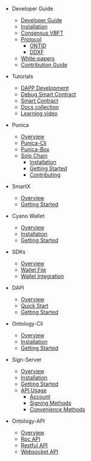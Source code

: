 - Developer Guide
  - [Developer Guide](docs-en/DeveloperGuide/developer-guide.md)
  - [Installation](docs-en/DeveloperGuide/installation.md)
  - [Consensus VBFT](docs-en/DeveloperGuide/VBFT-introduction.md)
  - [Protocol](docs-en/DeveloperGuide/protocol.md)
      - [ONTID](docs-en/DeveloperGuide/ontid.md)
      - [DDXF](docs-en/DeveloperGuide/ddxf.md)
  - [White-papers](docs-en/DeveloperGuide/white-papers.md)
  - [Contribution Guide](docs-en/DeveloperGuide/contributions-guide.md)
- Tutorials
  - [DAPP Development](docs-en/Tutorials/dapp_development.md)  
  - [Debug Smart Contract](docs-en/Tutorials/debug-a-Smart-Contract.md)
  - [Smart Contract](docs-en/Tutorials/smartcontract-template.md)
  - [Docs collection](docs-en/Tutorials/docs-collect.md)
  - [Learning video](docs-en/Tutorials/learning-video.md)
- Punica
  - [Overview](docs-en/Punica/punica.md)
  - [Punica-Cli](docs-en/Punica/punica-cli.md)
  - [Punica-Box](docs-en/Punica/punica-box.md)
  - [Solo Chain](docs-en/Punica/solo-chain/00-overview.md)
      - [Installation](docs-en/Punica/solo-chain/01-installation.md)
      - [Getting Started](docs-en/Punica/solo-chain/02-getting-started.md)
      - [Contributing](docs-en/Punica/solo-chain/03-contributing.md)
- SmartX
  - [Overview](docs-en/SmartX/overview.md)
  - [Getting Started](docs-en/SmartX/getting-started.md)

- Cyano Wallet
  - [Overview](docs-en/Cyano/overview.md)
  - [Installation](docs-en/Cyano/installation.md)
  - [Getting Started](docs-en/Cyano/getting-started.md)

- SDKs
  - [Overview](docs-en/SDKs/overview.md)
  - [Wallet File](docs-en/SDKs/wallet-file-specification.md)
  - [Wallet Integration](docs-en/SDKs/wallet-intergration.md)

- DAPI
  - [Overview](docs-en/dApi/overview.md)
  - [Quick Start](docs-en/dApi/quickstart.md)
  - [Getting Started](docs-en/dApi/getting-started.md)

- Ontology-Cli
  - [Overview](docs-en/OntologyCli/overview.md)
  - [Installation](docs-en/OntologyCli/installation.md)
  - [Getting Started](docs-en/OntologyCli/getting-started.md)

- Sign-Server
  - [Overview](docs-en/SignServer/00-overview.md)
  - [Installation](docs-en/SignServer/01-installation.md)
  - [Getting Started](docs-en/SignServer/02-getting-started.md)
  - [API Usage](docs-en/SignServer/03-api-usage.md)
      - [Account](docs-en/SignServer/04-api-account-methods.md)
      - [Signing Methods](docs-en/SignServer/05-api-signing-methods.md)
      - [Convenience Methods](docs-en/SignServer/06-api-signing-convinience-methods.md)
  
- Ontology-API
  - [Overview](docs-en/API/overview.md)
  - [Rpc API](docs-en/API/rpc_api.md)
  - [Restful API](docs-en/API/restful_api.md)
  - [Websocket API](docs-en/API/websocket_api.md)